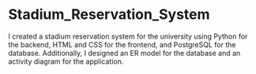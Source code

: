 # Stadium_Reservation_System
I created a stadium reservation system for the university using Python for the backend, HTML and CSS for the frontend, and PostgreSQL for the database. Additionally, I designed an ER model for the database and an activity diagram for the application.
